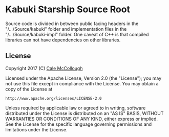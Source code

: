 # Kabuki Starship Source Root
Source code is divided in between public facing headers in the 
"/.../Source/kabuki" folder and implementation files in the 
"/.../Source/kabuki-impl" folder. One caveat of C++ is that compiled 
libraries can not have dependencies on other libraries.

## License ##
Copyright 2017 (C) [Cale McCollough](mailto:calemccollough@gmail.com)

Licensed under the Apache License, Version 2.0 (the "License");
you may not use this file except in compliance with the License.
You may obtain a copy of the License at

    http://www.apache.org/licenses/LICENSE-2.0

Unless required by applicable law or agreed to in writing, software
distributed under the License is distributed on an "AS IS" BASIS,
WITHOUT WARRANTIES OR CONDITIONS OF ANY KIND, either express or implied.
See the License for the specific language governing permissions and
limitations under the License.
